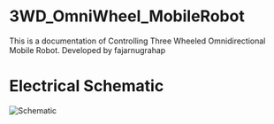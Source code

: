 # 3WD_OmniWheel_MobileRobot
This is a documentation of Controlling Three Wheeled Omnidirectional Mobile Robot. Developed by fajarnugrahap

# Electrical Schematic
![Schematic](https://github.com/user-attachments/assets/23adb82b-1ca0-4184-ae98-45fd43e70b9c)
